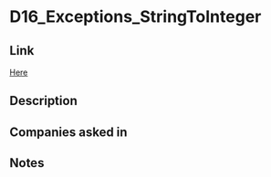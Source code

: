 # D16_Exceptions_StringToInteger

## Link

[Here](https://www.hackerrank.com/challenges/30-exceptions-string-to-integer)

## Description

## Companies asked in

## Notes